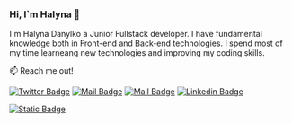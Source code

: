 ###  Hi, I`m Halyna 👋

I`m Halyna Danylko a Junior Fullstack developer. I have fundamental knowledge  both in Front-end and Back-end technologies.  I spend  most of my time learneang new  technologies and improving my coding skills.

📫 Reach me out!


[![Twitter Badge](https://img.shields.io/badge/-@MaksymRudnyi-1ca0f1?style=flat&labelColor=1ca0f1&logo=twitter&logoColor=white&link=https://twitter.com/MaksymRudnyi)](https://twitter.com/MaksymRudnyi) 
[![Mail Badge](https://img.shields.io/badge/-Maksym_Rudnyi-e74c3c?style=flat&labelColor=e74c3c&logo=youtube&logoColor=white)](https://youtube.com/@MaksymRudnyi?si=rYeYSkEaREqugOCt) 
[![Mail Badge](https://img.shields.io/badge/-Travels_And_Code-e74c3c?style=flat&labelColor=e74c3c&logo=youtube&logoColor=white)](https://youtube.com/@TravelsCode?si=YETDFWm1lvKodZW9) 
[![Linkedin Badge](https://img.shields.io/badge/-Maksym_Rudnyi-0e76a8?style=flat&labelColor=0e76a8&logo=linkedin&logoColor=white)](https://www.linkedin.com/in/maksym-rudnyi/) 



[![Static Badge](https://img.shields.io/badge/LinkedIn-%230A66C2?style=flat&logo=linkedin&logoColor=white&link=https%3A%2F%2Fwww.linkedin.com%2Fin%2Fhalyna-danylko%2F)
](https://www.linkedin.com/in/halyna-danylko/)



